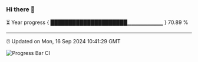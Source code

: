 ### Hi there 👋

⏳ Year progress { █████████████████████▁▁▁▁▁▁▁▁▁ } 70.89 %

---

⏰ Updated on Mon, 16 Sep 2024 10:41:29 GMT

![Progress Bar CI](https://github.com/IshwaranRudhara/GIT-ACTION/workflows/Progress%20Bar%20CI/badge.svg)
